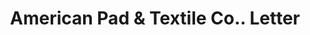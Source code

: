 ---
doi: 10.7916/D8GJ0W30
date_other: '1914'
date_other_textual: '1914'
form: correspondence
genre:
- Letters (correspondence)
name:
- American Pad & Textile Co.
object_in_context_url: https://biggert.cul.columbia.edu/items/view/ave_biggert_01306
subject_hierarchical_geographic:
- Greenfield, Ohio, United States
subject_name:
- American Pad & Textile Co.
title: American Pad & Textile Co.. Letter
sort_title: American Pad & Textile Co.. Letter
call_number: ave_biggert_01306
coordinates:
- 39.35166666666667,-83.3863888888889
pid: ave_biggert_01306
identifiers: ave_biggert_01306
permalink: /biggert/ave_biggert_01306/
layout: iiif-image-page
---